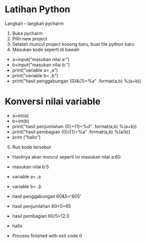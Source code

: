 # Latihan Python
Langkah – langkah pycharm

1. Buka pycharm
2. Pilih new project
3. Setalah muncul project kosong baru, buat file python baru
4. Masukan kode seperti di bawah 
- a=input("masukan nilai a:")
- b=input("masukan nilai b:")
- print("variable a= ,a")
- print("variable b= ,b")
- print("hasil penggabungan {0}&{1}=%a" .format(a,b) %(a+b))

# Konversi nilai variable
- a=int(a)
- b=int(b)
- print("hasil penjumlahan {0}+{1}=%d" .format(a,b) %(a+b))
- print("hasil pembagian {0}/{1}=%a" .format(a,b) %(a/b))
- print ("hallo")

5. Run kode tersebut
- Hasilnya akan muncul seperti ini masukan nilai a:60
- masukan nilai b:5
- variable a= ,a
- variable b= ,b
- hasil penggabungan 60&5='605'
- hasil penjumlahan 60+5=65
- hasil pembagian 60/5=12.0
- hallo

- Process finished with exit code 0



